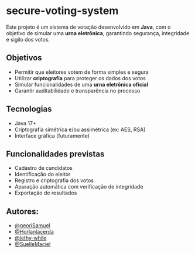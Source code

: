 # secure-voting-system

Este projeto é um sistema de votação desenvolvido em **Java**, com o objetivo de simular uma **urna eletrônica**, garantindo segurança, integridade e sigilo dos votos.

## Objetivos

- Permitir que eleitores votem de forma simples e segura
- Utilizar **criptografia** para proteger os dados dos votos
- Simular funcionalidades de uma **urna eletrônica oficial**
- Garantir auditabilidade e transparência no processo

## Tecnologias

- Java 17+
- Criptografia simétrica e/ou assimétrica (ex: AES, RSA)
- Interface gráfica (futuramente)

## Funcionalidades previstas

- Cadastro de candidatos
- Identificação do eleitor
- Registro e criptografia dos votos
- Apuração automática com verificação de integridade
- Exportação de resultados

## Autores:

- [@georiSamuel](https://github.com/georiSamuel)
- [@Horlanlacerda](https://github.com/Horlanlacerda)
- [@lethy-while](https://github.com/lethy-while)
- [@SuelleMaciel](https://github.com/SuelleMaciel)

